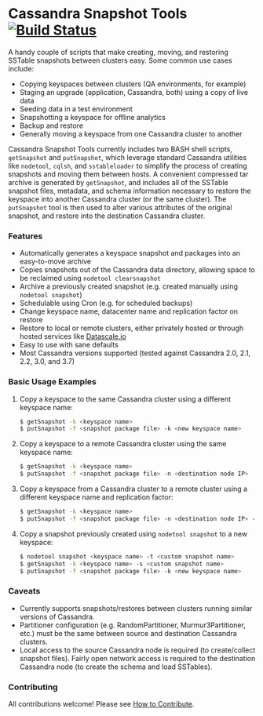 # Cassandra Snapshot Tools [![Build Status](https://travis-ci.org/AppliedInfrastructure/cassandra-snapshot-tools.svg?branch=master)](https://travis-ci.org/AppliedInfrastructure/cassandra-snapshot-tools)
A handy couple of scripts that make creating, moving, and restoring SSTable snapshots between clusters easy.  Some common use cases include:
* Copying keyspaces between clusters (QA environments, for example)
* Staging an upgrade (application, Cassandra, both) using a copy of live data
* Seeding data in a test environment
* Snapshotting a keyspace for offline analytics
* Backup and restore
* Generally moving a keyspace from one Cassandra cluster to another

Cassandra Snapshot Tools currently includes two BASH shell scripts, `getSnapshot` and `putSnapshot`, which leverage standard Cassandra utilities like `nodetool`, `cqlsh`, and `sstableloader` to simplify the process of creating snapshots and moving them between hosts.  A convenient compressed tar archive is generated by `getSnapshot`, and includes all of the SSTable snapshot files, metadata, and schema information necessary to restore the keyspace into another Cassandra cluster (or the same cluster).  The `putSnapshot` tool is then used to alter various attributes of the original snapshot, and restore into the destination Cassandra cluster.

### Features
* Automatically generates a keyspace snapshot and packages into an easy-to-move archive
* Copies snapshots out of the Cassandra data directory, allowing space to be reclaimed using `nodetool clearsnapshot`
* Archive a previously created snapshot (e.g. created manually using `nodetool snapshot`)
* Schedulable using Cron (e.g. for scheduled backups)
* Change keyspace name, datacenter name and replication factor on restore
* Restore to local or remote clusters, either privately hosted or through hosted services like [Datascale.io](http://datascale.io)
* Easy to use with sane defaults
* Most Cassandra versions supported (tested against Cassandra 2.0, 2.1, 2.2, 3.0, and 3.7)

### Basic Usage Examples
1. Copy a keyspace to the same Cassandra cluster using a different keyspace name:

    ```sh
    $ getSnapshot -k <keyspace name>
    $ putSnapshot -f <snapshot package file> -k <new keyspace name>
    ```
2. Copy a keyspace to a remote Cassandra cluster using the same keyspace name:

    ```sh
    $ getSnapshot -k <keyspace name>
    $ putSnapshot -f <snapshot package file> -n <destination node IP>
    ```
3. Copy a keyspace from a Cassandra cluster to a remote cluster using a different keyspace name and replication factor:

    ```sh
    $ getSnapshot -k <keyspace name>
    $ putSnapshot -f <snapshot package file> -n <destination node IP> -k <new keyspace name> -r 1
    ```
4. Copy a snapshot previously created using `nodetool snapshot` to a new keyspace:

    ```sh
    $ nodetool snapshot <keyspace name> -t <custom snapshot name>
    $ getSnapshot -k <keyspace name> -s <custom snapshot name>
    $ putSnapshot -f <snapshot package file> -k <new keyspace name>
    ```

### Caveats
* Currently supports snapshots/restores between clusters running similar versions of Cassandra.
* Partitioner configuration (e.g. RandomPartitioner, Murmur3Partitioner, etc.) must be the same between source and destination Cassandra clusters.
* Local access to the source Cassandra node is required (to create/collect snapshot files).  Fairly open network access is required to the destination Cassandra node (to create the schema and load SSTables).

### Contributing
All contributions welcome!  Please see [How to Contribute](CONTRIBUTING.md).
